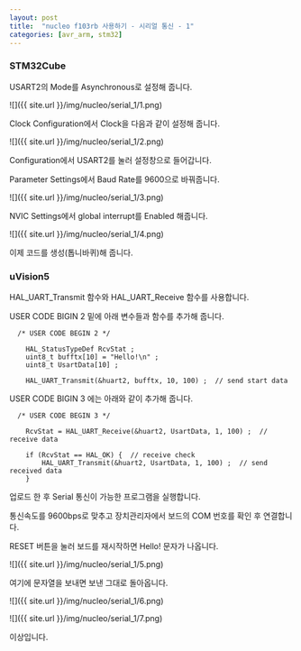 ```yaml
---
layout: post
title:  "nucleo f103rb 사용하기 - 시리얼 통신 - 1"
categories: [avr_arm, stm32]
---
```


### STM32Cube

USART2의 Mode를 Asynchronous로 설정해 줍니다.

![]({{ site.url }}/img/nucleo/serial_1/1.png)

Clock Configuration에서 Clock을 다음과 같이 설정해 줍니다.

![]({{ site.url }}/img/nucleo/serial_1/2.png)

Configuration에서 USART2를 눌러 설정창으로 들어갑니다.

Parameter Settings에서 Baud Rate를 9600으로 바꿔줍니다.

![]({{ site.url }}/img/nucleo/serial_1/3.png)

NVIC Settings에서 global interrupt를 Enabled 해줍니다.

![]({{ site.url }}/img/nucleo/serial_1/4.png)

이제 코드를 생성(톱니바퀴)해 줍니다.

### uVision5

HAL_UART_Transmit 함수와 HAL_UART_Receive 함수를 사용합니다.

USER CODE BIGIN 2 밑에 아래 변수들과 함수를 추가해 줍니다.

~~~
  /* USER CODE BEGIN 2 */
	
	HAL_StatusTypeDef RcvStat ;
	uint8_t bufftx[10] = "Hello!\n" ;
	uint8_t UsartData[10] ;
	
	HAL_UART_Transmit(&huart2, bufftx, 10, 100) ;  // send start data
~~~

USER CODE BIGIN 3 에는 아래와 같이 추가해 줍니다.

~~~
  /* USER CODE BEGIN 3 */
		
	RcvStat = HAL_UART_Receive(&huart2, UsartData, 1, 100) ;  // receive data
	
	if (RcvStat == HAL_OK) {  // receive check
		HAL_UART_Transmit(&huart2, UsartData, 1, 100) ;  // send received data
	}
~~~

업로드 한 후 Serial 통신이 가능한 프로그램을 실행합니다.

통신속도를 9600bps로 맞추고 장치관리자에서 보드의 COM 번호를 확인 후 연결합니다.

RESET 버튼을 눌러 보드를 재시작하면 Hello! 문자가 나옵니다.

![]({{ site.url }}/img/nucleo/serial_1/5.png)

여기에 문자열을 보내면 보낸 그대로 돌아옵니다.

![]({{ site.url }}/img/nucleo/serial_1/6.png)

![]({{ site.url }}/img/nucleo/serial_1/7.png)

이상입니다.
